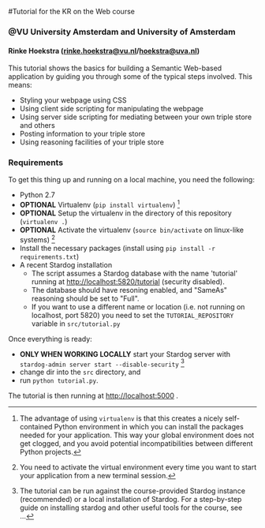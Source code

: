 #Tutorial for the KR on the Web course
### @VU University Amsterdam and University of Amsterdam
#### Rinke Hoekstra (<rinke.hoekstra@vu.nl>/<hoekstra@uva.nl>)

This tutorial shows the basics for building a Semantic Web-based application by guiding you through some of the typical steps involved. This means:

* Styling your webpage using CSS
* Using client side scripting for manipulating the webpage
* Using server side scripting for mediating between your own triple store and others
* Posting information to your triple store
* Using reasoning facilities of your triple store

### Requirements

To get this thing up and running on a local machine, you need the following:

* Python 2.7
* **OPTIONAL** Virtualenv (`pip install virtualenv`) [^1]
* **OPTIONAL** Setup the virtualenv in the directory of this repository (`virtualenv .`)
* **OPTIONAL** Activate the virtualenv (`source bin/activate` on linux-like systems) [^2]
* Install the necessary packages (install using `pip install -r requirements.txt`)
* A recent Stardog installation
	* The script assumes a Stardog database with the name 'tutorial' running at <http://localhost:5820/tutorial> (security disabled).
	* The database should have resoning enabled, and "SameAs" reasoning should be set to "Full".
	* If you want to use a different name or location (i.e. not running on localhost, port 5820) you need to set the `TUTORIAL_REPOSITORY` variable in `src/tutorial.py`

[^1]: The advantage of using `virtualenv` is that this creates a nicely self-contained Python environment in which you can install the packages needed for your application. This way your global environment does not get clogged, and you avoid potential incompatibilities between different Python projects. 
[^2]: You need to activate the virtual environment every time you want to start your application from a new terminal session.

Once everything is ready:

* **ONLY WHEN WORKING LOCALLY** start your Stardog server with `stardog-admin server start --disable-security` [^3]
* change dir into the `src` directory, and
* run `python tutorial.py`.

The tutorial is then running at <http://localhost:5000> .

[^3]: The tutorial can be run against the course-provided Stardog instance (recommended) or a local installation of Stardog. For a step-by-step guide on installing stardog and other useful tools for the course, see ...
